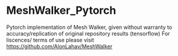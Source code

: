 # MeshWalker_Pytorch
Pytorch implementation of Mesh Walker, given without warranty to accuracy/replication of original repository results (tensorflow)
For liscences/ terms of use please visit https://github.com/AlonLahav/MeshWalker
